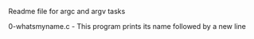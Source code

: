 Readme file for argc and argv tasks

0-whatsmyname.c - This program prints its name followed by a new line

